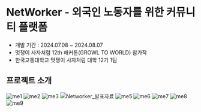 # NetWorker - 외국인 노동자를 위한 커뮤니티 플랫폼
- 개발 기간 : 2024.07.08 ~ 2024.08.07
- 멋쟁이 사자처럼 12th 해커톤(GROWL TO WORLD) 참가작
- 한국교통대학교 멋쟁이 사자처럼 대학 12기 1팀

## 프로젝트 소개
![me1](https://github.com/user-attachments/assets/574185b0-e575-4de8-a713-6397dfa8d165)
![me2](https://github.com/user-attachments/assets/72b7d736-a378-4294-a662-4f089f1163b0)
![me3](https://github.com/user-attachments/assets/82f58321-5365-47b5-a8f7-764296298b47)
![Networker_발표자료](https://github.com/user-attachments/assets/0761f0f3-37ea-4e25-9673-8f4c2c8dcfe6)
![me5](https://github.com/user-attachments/assets/629d2be9-d578-42c3-86d0-5bc0bfa6ee09)
![me6](https://github.com/user-attachments/assets/ec4633bf-e4b3-4532-b0b1-b9f77072f57d)
![me7](https://github.com/user-attachments/assets/f2dc361f-a60b-4715-92c7-1e617d22272c)
![me8](https://github.com/user-attachments/assets/f900b926-afa2-4bde-a8c5-225d749ffc99)
![me9](https://github.com/user-attachments/assets/01838f6d-fb76-4474-846d-c1f93b45553a)
